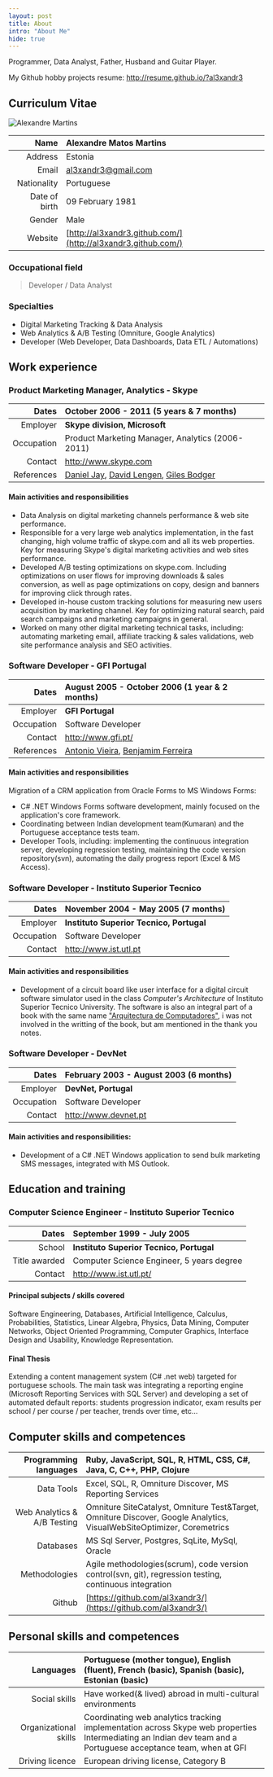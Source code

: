 ```yaml
---
layout: post
title: About
intro: "About Me"
hide: true
---
```


Programmer, Data Analyst, Father, Husband and Guitar Player.

My Github hobby projects resume: http://resume.github.io/?al3xandr3

<link rel="stylesheet" href="/css/cv.css" type="text/css" media="screen, projection" />

## Curriculum Vitae

![Alexandre Martins](http://al3xandr3.github.com/img/alex.png)

| Name           | **Alexandre Matos Martins**
|---------------:|:---------------------------
| Address        | Estonia
| Email          | al3xandr3@gmail.com
| Nationality    | Portuguese
| Date of birth  | 09 February 1981
| Gender         | Male
| Website   		 | [http://al3xandr3.github.com/](http://al3xandr3.github.com/)

### Occupational field

> Developer / Data Analyst

### Specialties
- Digital Marketing Tracking & Data Analysis
- Web Analytics & A/B Testing (Omniture, Google Analytics)
- Developer (Web Developer, Data Dashboards, Data ETL / Automations)

## Work experience

### Product Marketing Manager, Analytics - Skype

| Dates | **October 2006 - 2011 (5 years & 7 months)**
|-----------:|:-------------------------------------------
| Employer   | **Skype division, Microsoft**
| Occupation | Product Marketing Manager, Analytics (2006-2011)
| Contact    | http://www.skype.com 
| References | [Daniel Jay](http://uk.linkedin.com/in/danjay), [David Lengen](http://www.linkedin.com/in/davidlengen), [Giles Bodger](http://uk.linkedin.com/pub/giles-bodger/13/b2a/2a4) 

#### Main activities and responsibilities
- Data Analysis on digital marketing channels performance & web site performance.
- Responsible for a very large web analytics implementation, in the fast changing, high volume traffic of skype.com and all its web properties. Key for measuring Skype's digital marketing activities and web sites performance.
- Developed A/B testing optimizations on skype.com. Including optimizations on user flows for improving downloads & sales conversion, as well as page optimizations on copy, design and banners for improving click through rates.
- Developed in-house custom tracking solutions for measuring new users acquisition by marketing channel. Key for optimizing natural search, paid search campaigns and marketing campaigns in general.
- Worked on many other digital marketing technical tasks, including: automating marketing email, affiliate tracking & sales validations, web site performance analysis and SEO activities.

### Software Developer - GFI Portugal

| Dates | **August 2005 - October 2006 (1 year & 2 months)**
|-----------:|:---------------------------
| Employer   | **GFI Portugal**
| Occupation | Software Developer 
| Contact    | http://www.gfi.pt/ 
| References | [Antonio Vieira](http://pt.linkedin.com/in/tozevv), [Benjamim Ferreira](http://pt.linkedin.com/pub/benjamim-ferreira/1/835/295)

#### Main activities and responsibilities

Migration of a CRM application from Oracle Forms to MS Windows Forms:

- C# .NET Windows Forms software development, mainly focused on the application's core framework.
- Coordinating between Indian development team(Kumaran) and the Portuguese acceptance tests team.
- Developer Tools, including: implementing the continuous integration server, developing regression testing, maintaining the code version repository(svn), automating the daily progress report (Excel & MS Access).

### Software Developer - Instituto Superior Tecnico

| Dates | **November 2004 - May 2005 (7 months)**
|-----------:|:----------------------------------------
| Employer   | **Instituto Superior Tecnico, Portugal**
| Occupation | Software Developer 
| Contact    | http://www.ist.utl.pt
                                     
#### Main activities and responsibilities
- Development of a circuit board like user interface for a digital circuit software simulator used in the class *Computer's Architecture* of Instituto Superior Tecnico University. The software is also an integral part of a book with the same name ["Arquitectura de Computadores"](http://www.fca.pt/cgi-bin/fca_main.cgi/?op=2&isbn=978-972-722-666-5), i was not involved in the writting of the book, but am mentioned in the thank you notes.

### Software Developer - DevNet

| Dates | **February 2003 - August 2003 (6 months)**
|-----------:|:---------------------------
| Employer   | **DevNet, Portugal**
| Occupation | Software Developer
| Contact    | http://www.devnet.pt

#### Main activities and responsibilities:
- Development of a C# .NET Windows application to send bulk marketing SMS messages, integrated with MS Outlook.

## Education and training

### Computer Science Engineer - Instituto Superior Tecnico

| Dates      | **September 1999 - July 2005**
|-----------:|:-------------------------------
| School     | **Instituto Superior Tecnico, Portugal**
| Title awarded | Computer Science Engineer, 5 years degree
| Contact    | http://www.ist.utl.pt/

#### Principal subjects / skills covered
Software Engineering, Databases, Artificial Intelligence, Calculus, Probabilities, Statistics, Linear Algebra, Physics, Data Mining, Computer Networks, Object Oriented Programming, Computer Graphics, Interface Design and Usability, Knowledge Representation.

#### Final Thesis
Extending a content management system (C# .net web) targeted for portuguese schools. The main task was integrating a reporting engine (Microsoft Reporting Services with SQL Server) and developing a set of automated default reports: students progression indicator, exam results per school / per course / per teacher, trends over time, etc...

## Computer skills and competences

| Programming languages | Ruby, JavaScript, SQL, R, HTML, CSS, C#, Java, C, C++, PHP, Clojure
|-----------:|:------------------------------
| Data Tools | Excel, SQL, R, Omniture Discover, MS Reporting Services
| Web Analytics & A/B Testing | Omniture SiteCatalyst, Omniture Test&Target, Omniture Discover, Google Analytics, VisualWebSiteOptimizer, Coremetrics
| Databases | MS Sql Server, Postgres, SqLite, MySql, Oracle
| Methodologies | Agile methodologies(scrum), code version control(svn, git), regression testing, continuous integration
| Github | [https://github.com/al3xandr3/](https://github.com/al3xandr3/) 

## Personal skills and competences

| Languages | Portuguese (mother tongue), English (fluent), French (basic), Spanish (basic), Estonian (basic)
|-----------:|:---------------------------
| Social skills | Have worked(& lived) abroad in multi-cultural environments 
| Organizational skills | Coordinating web analytics tracking implementation across Skype web properties <br /> Intermediating an Indian dev team and a Portuguese acceptance team, when at GFI
| Driving licence | European driving license, Category B


<script>

$(function () {
  $('.toc').hide();
});

</script>